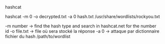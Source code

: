 hashcat 

hashcat -m 0 -o decrypted.txt -a 0 hash.txt /usr/share/wordlists/rockyou.txt

-m number -> find the hash type and search in hashcat.net for the number id
-o file.txt	-> file où sera stocké la réponse
-a 0 -> attaque par dictionnaire
fichier du hash
/path/to/wordlist
